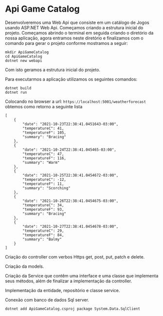 # Api Game Catalog

Desenvolveremos uma Web Api que consiste em um catálogo de Jogos usando ASP.NET Web Api. Começamos criando a estrutura inicial do projeto. Começamos abrindo o terminal em seguida criando o diretório da nossa aplicação, agora entramos neste diretório e finalizamos com o comando para gerar o projeto conforme mostramos a seguir:

```
mkdir ApiGameCatalog
cd ApiGameCatalog
dotnet new webapi
```
Com isto geramos a estrutura inicial do projeto.

Para executarmos a aplicação utilizamos os seguintes comandos:
```
dotnet build
dotnet run
```
Colocando no browser a url: ```https://localhost:5001/weatherforecast``` obtemos como retorno a seguinte lista
```
[
    {
        "date": "2021-10-23T22:38:41.0451643-03:00",
        "temperatureC": 41,
        "temperatureF": 105,
        "summary": "Bracing"
    },
    {
        "date": "2021-10-24T22:38:41.045465-03:00",
        "temperatureC": 47,
        "temperatureF": 116,
        "summary": "Warm"
    },
    {
        "date": "2021-10-25T22:38:41.0454672-03:00",
        "temperatureC": -12,
        "temperatureF": 11,
        "summary": "Scorching"
    },
    {
        "date": "2021-10-26T22:38:41.0454675-03:00",
        "temperatureC": 34,
        "temperatureF": 93,
        "summary": "Bracing"
    },
    {
        "date": "2021-10-27T22:38:41.0454678-03:00",
        "temperatureC": 29,
        "temperatureF": 84,
        "summary": "Balmy"
    }
]
```

Criação do controller com verbos Https get, post, put, patch e delete.

Criação da models.

Criação da Service que contêm uma interface e uma classe que implementa seus métodos, além de finalizar a implementação da controller.

Implementação da entidade, repositório e classe service.

Conexão com banco de dados Sql server.
```
dotnet add ApiGameCatalog.csproj package System.Data.SqlClient
```